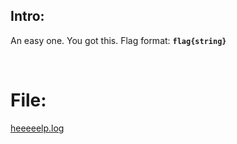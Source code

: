 ## Intro:
An easy one. You got this. Flag format: **`flag{string}`**

<br>

# File:
[heeeeelp.log](https://github.com/ChronosPK/Sibiu-Military-Cyber-Challenge/files/10694209/heeeeelp.log)


